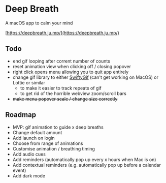 # Deep Breath
A macOS app to calm your mind

[https://deepbreath.ju.mp/](https://deepbreath.ju.mp/)

## Todo
- end gif looping after corrent number of counts
- reset animation view when clicking off / closing popover
- right click opens menu allowing you to quit app entirely
- change gif library to either [SwiftyGif](https://github.com/kirualex/SwiftyGif) (can't get working on MacOS) or Lottie or similar
    - to make it easier to track repeats of gif
    - to get rid of the horrible webview zoom/scroll bars
- ~~make menu popover scale / change size correctly~~

## Roadmap

- MVP: gif animation to guide x deep breaths
- Change default amount
- Add launch on login
- Choose from range of animations
- Customise animation / breathing timing
- Add audio cues
- Add reminders (automatically pop up every x hours when Mac is on)
- Add contextual reminders (e.g. automatically pop up before a calendar event)
- Add dark mode
